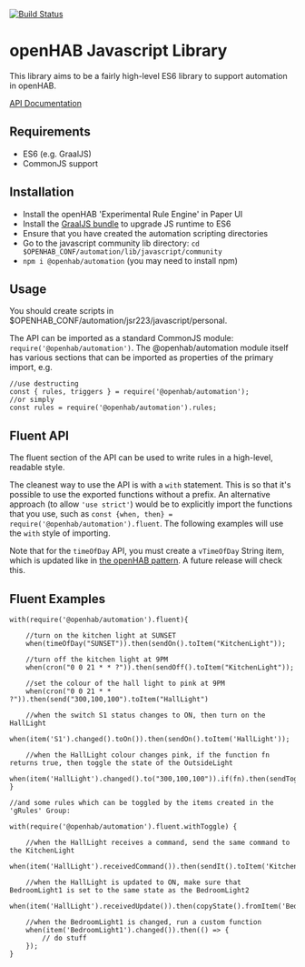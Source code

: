 [![Build Status](https://api.travis-ci.com/openhab/openhab-js.svg?branch=main)](https://travis-ci.com/openhab/openhab-js)
# openHAB Javascript Library

This library aims to be a fairly high-level ES6 library to support automation in openHAB.

[API Documentation](https://openhab.github.io/openhab-js/oh/0.1.1/)

## Requirements

- ES6 (e.g. GraalJS)
- CommonJS support

## Installation

- Install the openHAB 'Experimental Rule Engine' in Paper UI
- Install the [GraalJS bundle](https://openhab.jfrog.io/openhab/libs-pullrequest-local/org/openhab/addons/bundles/org.openhab.automation.module.script.graaljs/2.5.0-SNAPSHOT/org.openhab.automation.module.script.graaljs-2.5.0-SNAPSHOT.jar) to upgrade JS runtime to ES6
- Ensure that you have created the automation scripting directories
- Go to the javascript community lib directory: `cd $OPENHAB_CONF/automation/lib/javascript/community`
- `npm i @openhab/automation` (you may need to install npm)

## Usage

You should create scripts in $OPENHAB_CONF/automation/jsr223/javascript/personal.

The API can be imported as a standard CommonJS module: `require('@openhab/automation')`. The @openhab/automation module itself has various sections that
can be imported as properties of the primary import, e.g.

```
//use destructing
const { rules, triggers } = require('@openhab/automation');
//or simply
const rules = require('@openhab/automation').rules;
```

## Fluent API

The fluent section of the API can be used to write rules in a high-level, readable style.

The cleanest way to use the API is with a `with` statement. This is so that it's possible to use the exported functions
without a prefix. An alternative approach (to allow `'use strict'`) would be to explicitly import the functions that you
use, such as `const {when, then} = require('@openhab/automation').fluent`. The following examples will use the `with` style of importing.

Note that for the `timeOfDay` API, you must create a `vTimeOfDay` String item, which is updated like in [the openHAB pattern](https://community.openhab.org/t/design-pattern-time-of-day/15407). A future release will check this.


## Fluent Examples

```
with(require('@openhab/automation').fluent){

    //turn on the kitchen light at SUNSET
    when(timeOfDay("SUNSET")).then(sendOn().toItem("KitchenLight"));

    //turn off the kitchen light at 9PM
    when(cron("0 0 21 * * ?")).then(sendOff().toItem("KitchenLight"));

    //set the colour of the hall light to pink at 9PM
    when(cron("0 0 21 * * ?")).then(send("300,100,100").toItem("HallLight")

    //when the switch S1 status changes to ON, then turn on the HallLight
    when(item('S1').changed().toOn()).then(sendOn().toItem('HallLight'));

    //when the HallLight colour changes pink, if the function fn returns true, then toggle the state of the OutsideLight
    when(item('HallLight').changed().to("300,100,100")).if(fn).then(sendToggle().toItem('OutsideLight'));
}

//and some rules which can be toggled by the items created in the 'gRules' Group:

with(require('@openhab/automation').fluent.withToggle) {

    //when the HallLight receives a command, send the same command to the KitchenLight
    when(item('HallLight').receivedCommand()).then(sendIt().toItem('KitchenLight'));
 
    //when the HallLight is updated to ON, make sure that BedroomLight1 is set to the same state as the BedroomLight2
    when(item('HallLight').receivedUpdate()).then(copyState().fromItem('BedroomLight1').toItem('BedroomLight2'));

    //when the BedroomLight1 is changed, run a custom function
    when(item('BedroomLight1').changed()).then(() => {
        // do stuff
    });
}
```
